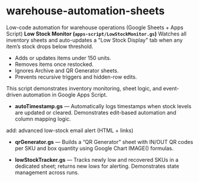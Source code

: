 # warehouse-automation-sheets
Low-code automation for warehouse operations (Google Sheets + Apps Script)
**Low Stock Monitor (`apps-script/LowStockMonitor.gs`)**
Watches all inventory sheets and auto-updates a "Low Stock Display" tab when any item’s stock drops below threshold.
- Adds or updates items under 150 units.
- Removes items once restocked.
- Ignores Archive and QR Generator sheets.
- Prevents recursive triggers and hidden-row edits.

This script demonstrates inventory monitoring, sheet logic, and event-driven automation in Google Apps Script.

- **autoTimestamp.gs** — Automatically logs timestamps when stock levels are updated or cleared. Demonstrates edit-based automation and column mapping logic.

add: advanced low-stock email alert (HTML + links)

- **qrGenerator.gs** — Builds a “QR Generator” sheet with IN/OUT QR codes per SKU and box quantity using Google Chart IMAGE() formulas.

- **lowStockTracker.gs** — Tracks newly low and recovered SKUs in a dedicated sheet; returns new lows for alerting. Demonstrates state management across runs.
